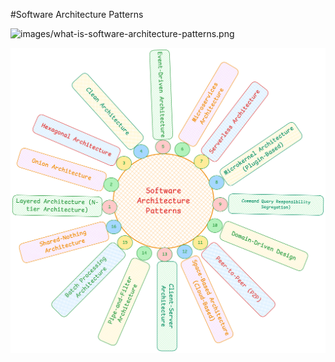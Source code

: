 #Software Architecture Patterns


![images/what-is-software-architecture-patterns.png](images/what-is-software-architecture-patterns.png)

![images/type-of-software-architecture-patterns.png](images/type-of-software-architecture-patterns.png)
